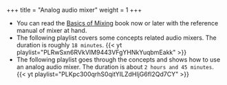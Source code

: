 +++
title = "Analog audio mixer"
weight = 1
+++

- You can read the [Basics of Mixing](pdfs/mixers/basics_of_mixing.pdf) book now or  later with the reference manual of mixer at hand.
- The following playlist covers some concepts related audio mixers. The duration is roughly `18 minutes`.
{{< yt playlist="PLRwSxn6RVkVIM9443VFgYHNkYuqbmEakk" >}}
- The following playlist goes through the concepts and shows how to use an analog audio mixer. The duration is about `2 hours and 45 minutes`.
{{< yt playlist="PLKpc300qrhS0qitYILZdHIjG6fI2Qd7CY" >}}

